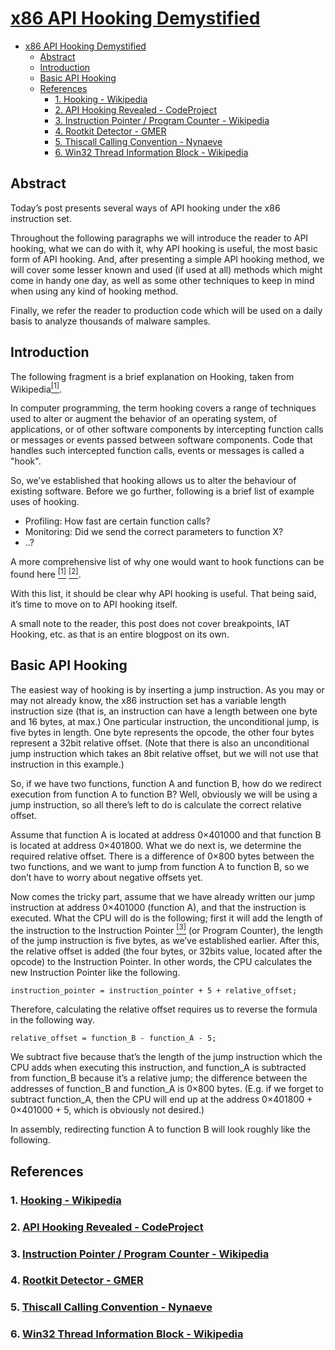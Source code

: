 # [x86 API Hooking Demystified](http://jbremer.org/x86-api-hooking-demystified/)

- [x86 API Hooking Demystified](#x86-api-hooking-demystified)
  - [Abstract](#abstract)
  - [Introduction](#introduction)
  - [Basic API Hooking](#basic-api-hooking)
  - [References](#references)
    - [1. Hooking - Wikipedia](#1-hooking---wikipedia)
    - [2. API Hooking Revealed - CodeProject](#2-api-hooking-revealed---codeproject)
    - [3. Instruction Pointer / Program Counter - Wikipedia](#3-instruction-pointer--program-counter---wikipedia)
    - [4. Rootkit Detector - GMER](#4-rootkit-detector---gmer)
    - [5. Thiscall Calling Convention - Nynaeve](#5-thiscall-calling-convention---nynaeve)
    - [6. Win32 Thread Information Block - Wikipedia](#6-win32-thread-information-block---wikipedia)

## Abstract

Today’s post presents several ways of API hooking under the x86 instruction set.

Throughout the following paragraphs we will introduce the reader to API hooking, what we can do with it, why API hooking is useful, the most basic form of API hooking. And, after presenting a simple API hooking method, we will cover some lesser known and used (if used at all) methods which might come in handy one day, as well as some other techniques to keep in mind when using any kind of hooking method.

Finally, we refer the reader to production code which will be used on a daily basis to analyze thousands of malware samples.

## Introduction

The following fragment is a brief explanation on Hooking, taken from Wikipedia[<sup>[1]</sup>](#1-hooking---wikipedia).

In computer programming, the term hooking covers a range of techniques used to alter or augment the behavior of an operating system, of applications, or of other software components by intercepting function calls or messages or events passed between software components. Code that handles such intercepted function calls, events or messages is called a "hook".

So, we’ve established that hooking allows us to alter the behaviour of existing software. Before we go further, following is a brief list of example uses of hooking.

- Profiling: How fast are certain function calls?
- Monitoring: Did we send the correct parameters to function X?
- ..?

A more comprehensive list of why one would want to hook functions can be found here [<sup>[1]</sup>](#1-hooking---wikipedia) [<sup>[2]</sup>](#2-api-hooking-revealed---codeproject).

With this list, it should be clear why API hooking is useful. That being said, it’s time to move on to API hooking itself.

A small note to the reader, this post does not cover breakpoints, IAT Hooking, etc. as that is an entire blogpost on its own.

## Basic API Hooking

The easiest way of hooking is by inserting a jump instruction. As you may or may not already know, the x86 instruction set has a variable length instruction size (that is, an instruction can have a length between one byte and 16 bytes, at max.) One particular instruction, the unconditional jump, is five bytes in length. One byte represents the opcode, the other four bytes represent a 32bit relative offset. (Note that there is also an unconditional jump instruction which takes an 8bit relative offset, but we will not use that instruction in this example.)

So, if we have two functions, function A and function B, how do we redirect execution from function A to function B? Well, obviously we will be using a jump instruction, so all there’s left to do is calculate the correct relative offset.

Assume that function A is located at address 0×401000 and that function B is located at address 0×401800. What we do next is, we determine the required relative offset. There is a difference of 0×800 bytes between the two functions, and we want to jump from function A to function B, so we don’t have to worry about negative offsets yet.

Now comes the tricky part, assume that we have already written our jump instruction at address 0×401000 (function A), and that the instruction is executed. What the CPU will do is the following; first it will add the length of the instruction to the Instruction Pointer [<sup>[3]</sup>](#3-instruction-pointer--program-counter---wikipedia) (or Program Counter), the length of the jump instruction is five bytes, as we’ve established earlier. After this, the relative offset is added (the four bytes, or 32bits value, located after the opcode) to the Instruction Pointer. In other words, the CPU calculates the new Instruction Pointer like the following.

    instruction_pointer = instruction_pointer + 5 + relative_offset;

Therefore, calculating the relative offset requires us to reverse the formula in the following way.

    relative_offset = function_B - function_A - 5;

We subtract five because that’s the length of the jump instruction which the CPU adds when executing this instruction, and function_A is subtracted from function_B because it’s a relative jump; the difference between the addresses of function_B and function_A is 0×800 bytes. (E.g. if we forget to subtract function_A, then the CPU will end up at the address 0×401800 + 0×401000 + 5, which is obviously not desired.)

In assembly, redirecting function A to function B will look roughly like the following.







## References

### 1. [Hooking - Wikipedia](http://en.wikipedia.org/wiki/Hooking)

### 2. [API Hooking Revealed - CodeProject](http://www.codeproject.com/Articles/2082/API-hooking-revealed)

### 3. [Instruction Pointer / Program Counter - Wikipedia](http://en.wikipedia.org/wiki/Program_counter)

### 4. [Rootkit Detector - GMER](http://www.gmer.net/)

### 5. [Thiscall Calling Convention - Nynaeve](http://www.nynaeve.net/?p=73)

### 6. [Win32 Thread Information Block - Wikipedia](http://en.wikipedia.org/wiki/Win32_Thread_Information_Block)
